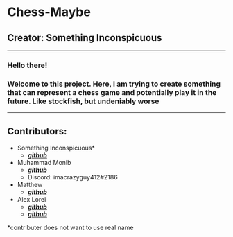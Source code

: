 # Chess-Maybe

## Creator: Something Inconspicuous

---

### Hello there!
### Welcome to this project. Here, I am trying to create something that can represent a chess game and potentially play it in the future. Like stockfish, but undeniably worse

---

## Contributors:

- Something Inconspicuous\*
    - ***[github](https://github.com/Something-Inconspicuous)***
- Muhammad Monib
    - ***[github](https://github.com/imacrazyguy412)***
    - Discord: imacrazyguy412\#2186
- Matthew
    - ***[github](https://github.com/mteam88)***
- Alex Lorei
    - ***[github](https://github.com/x86Cow)***
    - ***[github](https://blog.hackingalpha.tech)***

\*contributer does not want to use real name
